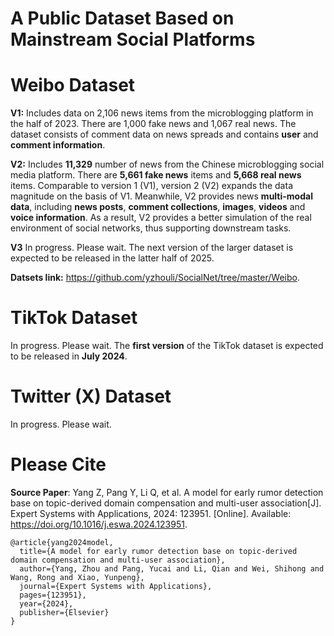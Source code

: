 # A Public Dataset Based on Mainstream Social Platforms

# Weibo Dataset

**V1:** Includes data on 2,106 news items from the microblogging platform in the half of 2023. There are 1,000 fake news and 1,067 real news. The dataset consists of comment data on news spreads and contains **user** and **comment information**.  

**V2:** Includes **11,329** number of news from the Chinese microblogging social media platform. There are **5,661 fake news** items and **5,668 real news** items. Comparable to version 1 (V1), version 2 (V2) expands the data magnitude on the basis of V1. Meanwhile, V2 provides news **multi-modal data**, including **news posts**, **comment collections**, **images**, **videos** and **voice information**. As a result, V2 provides a better simulation of the real environment of social networks, thus supporting downstream tasks. 

**V3** In progress. Please wait. The next version of the larger dataset is expected to be released in the latter half of 2025.

**Datsets link:** https://github.com/yzhouli/SocialNet/tree/master/Weibo.

# TikTok Dataset

In progress. Please wait. The **first version** of the TikTok dataset is expected to be released in **July 2024**.

# Twitter (X) Dataset

In progress. Please wait.

# Please Cite 

**Source Paper**: Yang Z, Pang Y, Li Q, et al. A model for early rumor detection base on topic-derived domain compensation and multi-user association[J]. Expert Systems with Applications, 2024: 123951. [Online]. Available: https://doi.org/10.1016/j.eswa.2024.123951.

```
@article{yang2024model,
  title={A model for early rumor detection base on topic-derived domain compensation and multi-user association},
  author={Yang, Zhou and Pang, Yucai and Li, Qian and Wei, Shihong and Wang, Rong and Xiao, Yunpeng},
  journal={Expert Systems with Applications},
  pages={123951},
  year={2024},
  publisher={Elsevier}
}
```


